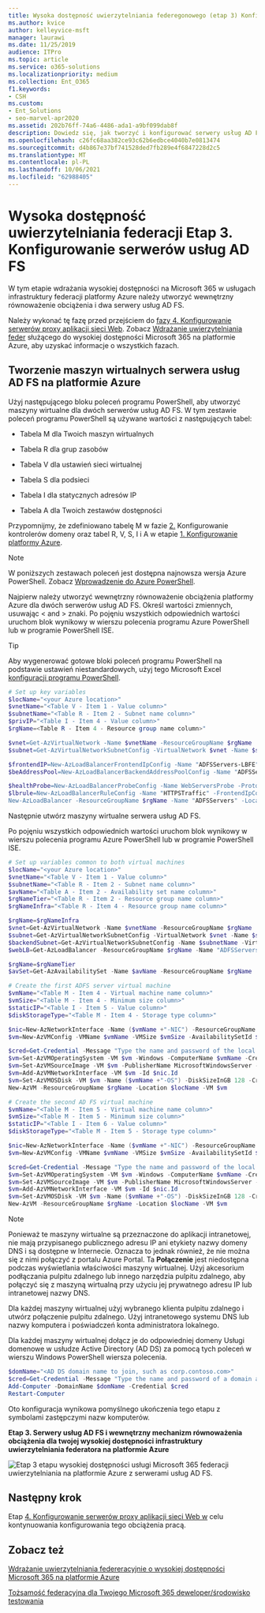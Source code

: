 ```yaml
---
title: Wysoka dostępność uwierzytelniania federegonowego (etap 3) Konfigurowanie serwerów usług AD FS
ms.author: kvice
author: kelleyvice-msft
manager: laurawi
ms.date: 11/25/2019
audience: ITPro
ms.topic: article
ms.service: o365-solutions
ms.localizationpriority: medium
ms.collection: Ent_O365
f1.keywords:
- CSH
ms.custom:
- Ent_Solutions
- seo-marvel-apr2020
ms.assetid: 202b76ff-74a6-4486-ada1-a9bf099dab8f
description: Dowiedz się, jak tworzyć i konfigurować serwery usług AD FS na poziomie wysokiej dostępności uwierzytelniania feder służącego do Microsoft 365 usług Microsoft Azure.
ms.openlocfilehash: c26fc68aa382ce93c62b6edbce4040b7e0813474
ms.sourcegitcommit: d4b867e37bf741528ded7fb289e4f6847228d2c5
ms.translationtype: MT
ms.contentlocale: pl-PL
ms.lasthandoff: 10/06/2021
ms.locfileid: "62988405"
---
```

# <a name="high-availability-federated-authentication-phase-3-configure-ad-fs-servers"></a>Wysoka dostępność uwierzytelniania federacji Etap 3. Konfigurowanie serwerów usług AD FS

W tym etapie wdrażania wysokiej dostępności na Microsoft 365 w usługach infrastruktury federacji platformy Azure należy utworzyć wewnętrzny równoważenie obciążenia i dwa serwery usług AD FS.
  
Należy wykonać tę fazę przed przejściem do [fazy 4. Konfigurowanie serwerów proxy aplikacji sieci Web](high-availability-federated-authentication-phase-4-configure-web-application-pro.md). Zobacz [Wdrażanie uwierzytelniania feder](deploy-high-availability-federated-authentication-for-microsoft-365-in-azure.md) służącego do wysokiej dostępności Microsoft 365 na platformie Azure, aby uzyskać informacje o wszystkich fazach.
  
## <a name="create-the-ad-fs-server-virtual-machines-in-azure"></a>Tworzenie maszyn wirtualnych serwera usług AD FS na platformie Azure

Użyj następującego bloku poleceń programu PowerShell, aby utworzyć maszyny wirtualne dla dwóch serwerów usług AD FS. W tym zestawie poleceń programu PowerShell są używane wartości z następujących tabel:
  
- Tabela M dla Twoich maszyn wirtualnych
    
- Tabela R dla grup zasobów
    
- Tabela V dla ustawień sieci wirtualnej
    
- Tabela S dla podsieci
    
- Tabela I dla statycznych adresów IP
    
- Tabela A dla Twoich zestawów dostępności
    
Przypomnijmy, że zdefiniowano tabelę M w fazie [2.](high-availability-federated-authentication-phase-2-configure-domain-controllers.md) Konfigurowanie kontrolerów domeny oraz tabel R, V, S, I i A w etapie [1. Konfigurowanie platformy Azure](high-availability-federated-authentication-phase-1-configure-azure.md).
  
> [!NOTE]
> W poniższych zestawach poleceń jest dostępna najnowsza wersja Azure PowerShell. Zobacz [Wprowadzenie do Azure PowerShell](/powershell/azure/get-started-azureps). 
  
Najpierw należy utworzyć wewnętrzny równoważenie obciążenia platformy Azure dla dwóch serwerów usług AD FS. Określ wartości zmiennych, usuwając \< and > znaki. Po pojęniu wszystkich odpowiednich wartości uruchom blok wynikowy w wierszu polecenia programu Azure PowerShell lub w programie PowerShell ISE.
  
> [!TIP]
> Aby wygenerować gotowe bloki poleceń programu PowerShell na podstawie ustawień niestandardowych, użyj tego Microsoft Excel [konfiguracji programu PowerShell](https://github.com/MicrosoftDocs/OfficeDocs-Enterprise/raw/live/Enterprise/downloads/O365FedAuthInAzure_Config.xlsx). 

```powershell
# Set up key variables
$locName="<your Azure location>"
$vnetName="<Table V - Item 1 - Value column>"
$subnetName="<Table R - Item 2 - Subnet name column>"
$privIP="<Table I - Item 4 - Value column>"
$rgName=<Table R - Item 4 - Resource group name column>"

$vnet=Get-AzVirtualNetwork -Name $vnetName -ResourceGroupName $rgName
$subnet=Get-AzVirtualNetworkSubnetConfig -VirtualNetwork $vnet -Name $subnetName

$frontendIP=New-AzLoadBalancerFrontendIpConfig -Name "ADFSServers-LBFE" -PrivateIPAddress $privIP -Subnet $subnet
$beAddressPool=New-AzLoadBalancerBackendAddressPoolConfig -Name "ADFSServers-LBBE"

$healthProbe=New-AzLoadBalancerProbeConfig -Name WebServersProbe -Protocol "TCP" -Port 443 -IntervalInSeconds 15 -ProbeCount 2
$lbrule=New-AzLoadBalancerRuleConfig -Name "HTTPSTraffic" -FrontendIpConfiguration $frontendIP -BackendAddressPool $beAddressPool -Probe $healthProbe -Protocol "TCP" -FrontendPort 443 -BackendPort 443
New-AzLoadBalancer -ResourceGroupName $rgName -Name "ADFSServers" -Location $locName -LoadBalancingRule $lbrule -BackendAddressPool $beAddressPool -Probe $healthProbe -FrontendIpConfiguration $frontendIP
```

Następnie utwórz maszyny wirtualne serwera usług AD FS.
  
Po pojęniu wszystkich odpowiednich wartości uruchom blok wynikowy w wierszu polecenia programu Azure PowerShell lub w programie PowerShell ISE.
  
```powershell
# Set up variables common to both virtual machines
$locName="<your Azure location>"
$vnetName="<Table V - Item 1 - Value column>"
$subnetName="<Table R - Item 2 - Subnet name column>"
$avName="<Table A - Item 2 - Availability set name column>"
$rgNameTier="<Table R - Item 2 - Resource group name column>"
$rgNameInfra="<Table R - Item 4 - Resource group name column>"

$rgName=$rgNameInfra
$vnet=Get-AzVirtualNetwork -Name $vnetName -ResourceGroupName $rgName
$subnet=Get-AzVirtualNetworkSubnetConfig -VirtualNetwork $vnet -Name $subnetName
$backendSubnet=Get-AzVirtualNetworkSubnetConfig -Name $subnetName -VirtualNetwork $vnet
$webLB=Get-AzLoadBalancer -ResourceGroupName $rgName -Name "ADFSServers"

$rgName=$rgNameTier
$avSet=Get-AzAvailabilitySet -Name $avName -ResourceGroupName $rgName

# Create the first ADFS server virtual machine
$vmName="<Table M - Item 4 - Virtual machine name column>"
$vmSize="<Table M - Item 4 - Minimum size column>"
$staticIP="<Table I - Item 5 - Value column>"
$diskStorageType="<Table M - Item 4 - Storage type column>"

$nic=New-AzNetworkInterface -Name ($vmName +"-NIC") -ResourceGroupName $rgName -Location $locName -Subnet $backendSubnet -LoadBalancerBackendAddressPool $webLB.BackendAddressPools[0] -PrivateIpAddress $staticIP
$vm=New-AzVMConfig -VMName $vmName -VMSize $vmSize -AvailabilitySetId $avset.Id

$cred=Get-Credential -Message "Type the name and password of the local administrator account for the first AD FS server." 
$vm=Set-AzVMOperatingSystem -VM $vm -Windows -ComputerName $vmName -Credential $cred -ProvisionVMAgent -EnableAutoUpdate
$vm=Set-AzVMSourceImage -VM $vm -PublisherName MicrosoftWindowsServer -Offer WindowsServer -Skus 2016-Datacenter -Version "latest"
$vm=Add-AzVMNetworkInterface -VM $vm -Id $nic.Id
$vm=Set-AzVMOSDisk -VM $vm -Name ($vmName +"-OS") -DiskSizeInGB 128 -CreateOption FromImage -StorageAccountType $diskStorageType
New-AzVM -ResourceGroupName $rgName -Location $locName -VM $vm

# Create the second AD FS virtual machine
$vmName="<Table M - Item 5 - Virtual machine name column>"
$vmSize="<Table M - Item 5 - Minimum size column>"
$staticIP="<Table I - Item 6 - Value column>"
$diskStorageType="<Table M - Item 5 - Storage type column>"

$nic=New-AzNetworkInterface -Name ($vmName +"-NIC") -ResourceGroupName $rgName -Location $locName  -Subnet $backendSubnet -LoadBalancerBackendAddressPool $webLB.BackendAddressPools[0] -PrivateIpAddress $staticIP
$vm=New-AzVMConfig -VMName $vmName -VMSize $vmSize -AvailabilitySetId $avset.Id

$cred=Get-Credential -Message "Type the name and password of the local administrator account for the second AD FS server." 
$vm=Set-AzVMOperatingSystem -VM $vm -Windows -ComputerName $vmName -Credential $cred -ProvisionVMAgent -EnableAutoUpdate
$vm=Set-AzVMSourceImage -VM $vm -PublisherName MicrosoftWindowsServer -Offer WindowsServer -Skus 2016-Datacenter -Version "latest"
$vm=Add-AzVMNetworkInterface -VM $vm -Id $nic.Id
$vm=Set-AzVMOSDisk -VM $vm -Name ($vmName +"-OS") -DiskSizeInGB 128 -CreateOption FromImage -StorageAccountType $diskStorageType
New-AzVM -ResourceGroupName $rgName -Location $locName -VM $vm

```

> [!NOTE]
> Ponieważ te maszyny wirtualne są przeznaczone do aplikacji intranetowej, nie mają przypisanego publicznego adresu IP ani etykiety nazwy domeny DNS i są dostępne w Internecie. Oznacza to jednak również, że nie można się z nimi połączyć z portalu Azure Portal. Ta **Połączenie** jest niedostępna podczas wyświetlania właściwości maszyny wirtualnej. Użyj akcesorium podłączania pulpitu zdalnego lub innego narzędzia pulpitu zdalnego, aby połączyć się z maszyną wirtualną przy użyciu jej prywatnego adresu IP lub intranetowej nazwy DNS.
  
Dla każdej maszyny wirtualnej użyj wybranego klienta pulpitu zdalnego i utwórz połączenie pulpitu zdalnego. Użyj intranetowego systemu DNS lub nazwy komputera i poświadczeń konta administratora lokalnego.
  
Dla każdej maszyny wirtualnej dołącz je do odpowiedniej domeny Usługi domenowe w usłudze Active Directory (AD DS) za pomocą tych poleceń w wierszu Windows PowerShell wiersza polecenia.
  
```powershell
$domName="<AD DS domain name to join, such as corp.contoso.com>"
$cred=Get-Credential -Message "Type the name and password of a domain acccount."
Add-Computer -DomainName $domName -Credential $cred
Restart-Computer
```

Oto konfiguracja wynikowa pomyślnego ukończenia tego etapu z symbolami zastępczymi nazw komputerów.
  
**Etap 3. Serwery usług AD FS i wewnętrzny mechanizm równoważenia obciążenia dla twojej wysokiej dostępności infrastruktury uwierzytelniania federatora na platformie Azure**

![Etap 3 etapu wysokiej dostępności usługi Microsoft 365 federacji uwierzytelniania na platformie Azure z serwerami usług AD FS.](../media/f39b2d2f-8a5b-44da-b763-e1f943fcdbc4.png)
  
## <a name="next-step"></a>Następny krok

Etap [4. Konfigurowanie serwerów proxy aplikacji sieci Web w](high-availability-federated-authentication-phase-4-configure-web-application-pro.md) celu kontynuowania konfigurowania tego obciążenia pracą.
  
## <a name="see-also"></a>Zobacz też

[Wdrażanie uwierzytelniania federeracyjnie o wysokiej dostępności Microsoft 365 na platformie Azure](deploy-high-availability-federated-authentication-for-microsoft-365-in-azure.md)
  
[Tożsamość federacyjna dla Twojego Microsoft 365 deweloper/środowisko testowania](federated-identity-for-your-microsoft-365-dev-test-environment.md)